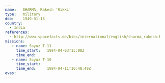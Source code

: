 ```yaml
---
name:	SHARMA, Rakesh 'Rikki'
type:	military
dob:	1949-01-13
country:
  - India
references:
  - http://www.spacefacts.de/bios/international/english/sharma_rakesh.htm
missions:
   - name: Soyuz T-11
     time_start:   1984-04-03T13:08Z
     time_end:     
   - name: Soyuz T-10
     time_start:   
     time_end:     1984-04-11T10:48:49Z
evas:
---
```

